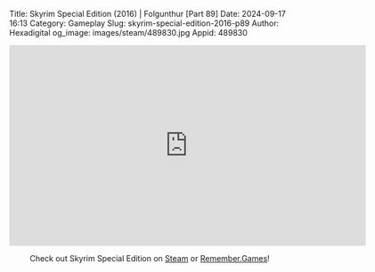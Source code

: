Title: Skyrim Special Edition (2016) | Folgunthur [Part 89]
Date: 2024-09-17 16:13
Category: Gameplay
Slug: skyrim-special-edition-2016-p89
Author: Hexadigital
og_image: images/steam/489830.jpg
Appid: 489830

<center><iframe src="https://www.youtube.com/embed/urnt-A4CC7c?feature=oembed" allow="accelerometer; autoplay; encrypted-media; gyroscope; picture-in-picture" width="640" height="360" frameborder="0"></iframe>

Check out Skyrim Special Edition on [Steam](https://store.steampowered.com/app/489830/?curator_clanid=34633900) or [Remember.Games](https://remember.games/game/164/the-elder-scrolls-v-skyrim-special-edition/)!</center>